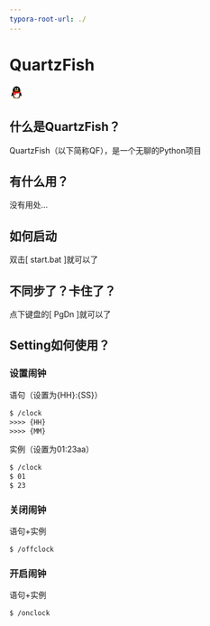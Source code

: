 ```yaml
---
typora-root-url: ./
---
```


# QuartzFish

 [<img src="/res/qq.webp" width = "5%" height = "5%" alt="QQ">](http://qm.qq.com/cgi-bin/qm/qr?group_code=912774582)

## 什么是QuartzFish？

QuartzFish（以下简称QF），是一个无聊的Python项目

## 有什么用？

没有用处...

## 如何启动

双击[ start.bat ]就可以了

## 不同步了？卡住了？

点下键盘的[ PgDn ]就可以了

## Setting如何使用？

### 设置闹钟

语句（设置为{HH}:{SS}）

```
$ /clock
>>>> {HH}
>>>> {MM}
```

实例（设置为01:23aa）

```
$ /clock
$ 01
$ 23
```

### 关闭闹钟

语句+实例

```
$ /offclock
```

### 开启闹钟

语句+实例

```
$ /onclock
```

